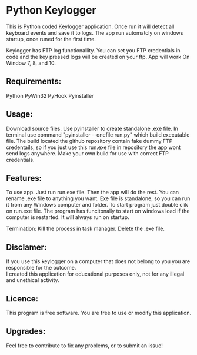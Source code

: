 # Python Keylogger

This is Python coded Keylogger application. Once run it will detect all keyboard events and save it to logs. The app run automatcly on windows startup, once runed for the first time.

Keylogger has FTP log functionallity. You can set you FTP credentials in code and the key pressed logs will be created on your ftp.
App will work On Window 7, 8, and 10.

## Requirements:
Python
PyWin32
PyHook
Pyinstaller

## Usage:
Download source files. Use pyinstaller to create standalone .exe file.
In terminal use command "pyinstaller --onefile run.py" which build executable file.
The build located the github repository contain fake dummy FTP credentails, so if you just use this run.exe file in repository the app wont send logs anywhere.
Make your own build for use with correct FTP credentials.

## Features:
To use app. Just run run.exe file. Then the app will do the rest. 
You can rename .exe file to anything you want.
Exe file is standalone, so you can run it from any Windows computer and folder.
To start program just double clik on run.exe file.
The program has funcitonally to start on windows load if the computer is restarted. It will always run on startup.

Termination: Kill the process in task manager. Delete the .exe file.

## Disclamer:
If you use this keylogger on a computer that does not belong to you you are responsible for the outcome.  
I created this application for educational purposes only, not for any illegal and unethical activity. 

## Licence:
This program is free software.
You are free to use or modify this application.

## Upgrades:
Feel free to contribute to fix any problems, or to submit an issue!
